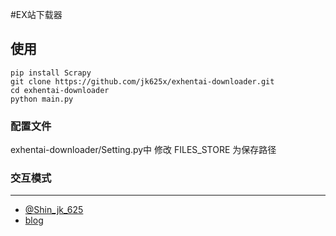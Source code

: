 #EX站下载器

## 使用

```shell
pip install Scrapy
git clone https://github.com/jk625x/exhentai-downloader.git
cd exhentai-downloader
python main.py
```

### 配置文件
exhentai-downloader/Setting.py中
修改 FILES_STORE 为保存路径

### 交互模式


***

* [@Shin_jk_625](http://weibo.com/u/1686118382/)
* [blog](https://jk625x.info)